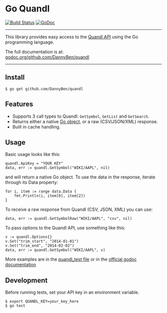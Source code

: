 Go Quandl
==================================================

[![Build Status](https://travis-ci.org/DannyBen/quandl.svg?branch=master)](https://travis-ci.org/DannyBen/quandl) [![GoDoc](https://godoc.org/github.com/DannyBen/quandl?status.png)](http://godoc.org/github.com/DannyBen/quandl)

---

This library provides easy access to the 
[Quandl API](https://www.quandl.com/help/api) 
using the Go programming language.

The full documentation is at:  
[godoc.org/github.com/DannyBen/quandl](http://godoc.org/github.com/DannyBen/quandl)

---

Install
--------------------------------------------------

	$ go get github.com/DannyBen/quandl


Features
--------------------------------------------------

* Supports 3 call types to Quandl: `GetSymbol`, `GetList` and `GetSearch`.
* Returns either a native [Go object](https://github.com/DannyBen/quandl/blob/master/quandlResponseTypes.go), or a raw (CSV/JSON/XML)
  response.
* Built in cache handling.


Usage
--------------------------------------------------

Basic usage looks like this:

	quandl.ApiKey = "YOUR KEY"
	data, err := quandl.GetSymbol("WIKI/AAPL", nil)

and will return a native Go object. To use the data in the
response, iterate through its Data property:

	for i, item := range data.Data {
	    fmt.Println(i, item[0], item[2])
	}

To receive a raw response from Quandl (CSV, JSON, XML)
you can use:

	data, err := quandl.GetSymbolRaw("WIKI/AAPL", "csv", nil)

To pass options to the Quandl API, use something like this:

	v := quandl.Options{}
	v.Set("trim_start", "2014-01-01")
	v.Set("trim_end", "2014-02-02")
	data, err := quandl.GetSymbol("WIKI/AAPL", v)

More examples are in the 
[quandl_test file](https://github.com/DannyBen/quandl/blob/master/quandl_test.go)
or in the 
[official godoc documentation](http://godoc.org/github.com/DannyBen/quandl#pkg-examples)


Development
--------------------------------------------------

Before running tests, set your API key in an environment variable.

	$ export QUANDL_KEY=your_key_here
	$ go test
